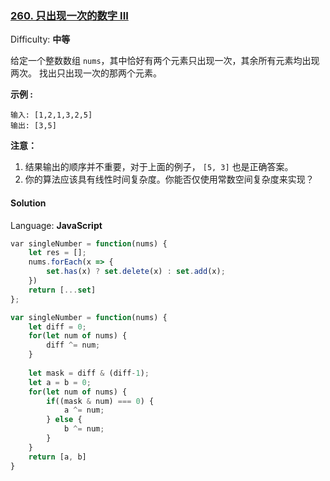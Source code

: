 ### [260\. 只出现一次的数字 III](https://leetcode-cn.com/problems/single-number-iii/)

Difficulty: **中等**


给定一个整数数组 `nums`，其中恰好有两个元素只出现一次，其余所有元素均出现两次。 找出只出现一次的那两个元素。

**示例 :**

```
输入: [1,2,1,3,2,5]
输出: [3,5]
```

**注意：**

1.  结果输出的顺序并不重要，对于上面的例子， `[5, 3]` 也是正确答案。
2.  你的算法应该具有线性时间复杂度。你能否仅使用常数空间复杂度来实现？


#### Solution

Language: **JavaScript**

```JavaScript
​var singleNumber = function(nums) {
    let res = [];
    nums.forEach(x => {
        set.has(x) ? set.delete(x) : set.add(x);
    })
    return [...set]
};

var singleNumber = function(nums) {
    let diff = 0;
    for(let num of nums) {
        diff ^= num;
    }
    
    let mask = diff & (diff-1);
    let a = b = 0;
    for(let num of nums) {
        if((mask & num) === 0) {
            a ^= num;
        } else {
            b ^= num;
        }
    }
    return [a, b]
}
```